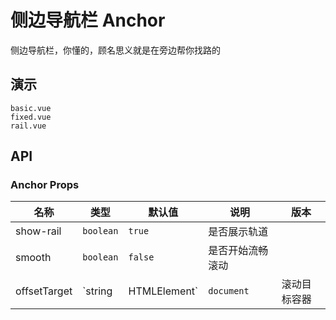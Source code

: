 # 侧边导航栏 Anchor

侧边导航栏，你懂的，顾名思义就是在旁边帮你找路的

## 演示

```example
basic.vue
fixed.vue
rail.vue
```

## API

### Anchor Props

| 名称 | 类型 | 默认值 | 说明 | 版本 |
| --- | --- | --- | --- | --- |
| show-rail | `boolean` | `true` | 是否展示轨道 |  |
| smooth | `boolean` | `false` | 是否开始流畅滚动 |  |
| offsetTarget | `string | HTMLElement` | `document` | 滚动目标容器 |  |